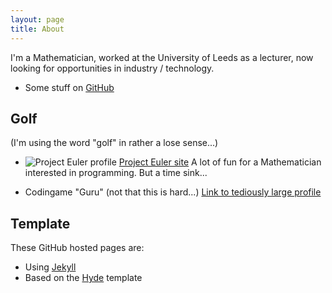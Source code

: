 ```yaml
---
layout: page
title: About
---
```


I'm a Mathematician, worked at the University of Leeds as a lecturer, now looking for opportunities in industry / technology.

* Some stuff on [GitHub](https://github.com/MatthewDaws)

## Golf

(I'm using the word "golf" in rather a lose sense...)

   - ![Project Euler profile](http://projecteuler.net/profile/MattDaws.png) [Project Euler site](https://projecteuler.net/)  A lot of fun for a Mathematician interested in programming.  But a time sink...

   - Codingame "Guru" (not that this is hard...) [Link to tediously large profile](http://www.codingame.com/profile/bd0243829ec40704b09a8ae29cf99c4c744628)

## Template

These GitHub hosted pages are:

* Using [Jekyll](http://jekyllrb.com)
* Based on the [Hyde](https://github.com/poole/hyde) template
